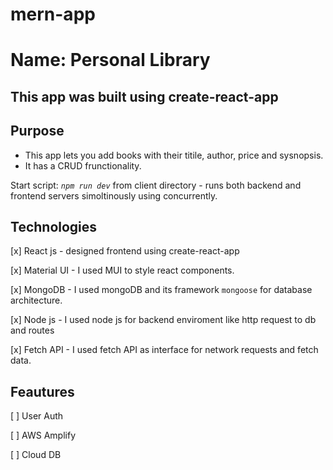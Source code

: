 # mern-app
# Name: Personal Library
## This app was built using create-react-app

## Purpose
 
 - This app lets you add books with their titile, author, price and sysnopsis.
 - It has a CRUD frunctionality.
 
Start script: *```npm run dev```* from client directory - runs both backend and frontend servers simoltinously using concurrently.

## Technologies 

[x] React js - designed frontend using create-react-app 

[x] Material UI - I used MUI to style react components.

[x] MongoDB - I used mongoDB and its framework ```mongoose``` for database architecture. 

[x] Node js - I used node js for backend enviroment like http request to db and routes

[x] Fetch API - I used fetch API as interface for network requests and fetch data.




## Feautures

[ ] User Auth

[ ] AWS Amplify 

[ ] Cloud DB

 
